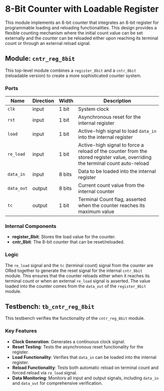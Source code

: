 # 8-Bit Counter with Loadable Register

This module implements an 8-bit counter that integrates an 8-bit register for programmable loading and reloading functionalities. This design provides a flexible counting mechanism where the initial count value can be set externally and the counter can be reloaded either upon reaching its terminal count or through an external reload signal.

## Module: `cntr_reg_8bit`
This top-level module combines a `register_8bit` and a `cntr_8bit` (reloadable version) to create a more sophisticated counter system.

### Ports
| Name       | Direction | Width  | Description                                                                                                                   |
|------------|-----------|--------|-------------------------------------------------------------------------------------------------------------------------------|
| `clk`      | input     | 1 bit  | System clock                                                                                                                  |
| `rst`      | input     | 1 bit  | Asynchronous reset for the internal register                                                                                  |
| `load`     | input     | 1 bit  | Active-high signal to load `data_in` into the internal register                                                               |
| `re_load`  | input     | 1 bit  | Active-high signal to force a reload of the counter from the stored register value, overriding the terminal count auto-reload |
| `data_in`  | input     | 8 bits | Data to be loaded into the internal register                                                                                  |
| `data_out` | output    | 8 bits | Current count value from the internal counter                                                                                 |
| `tc`       | output    | 1 bit  | Terminal Count flag, asserted when the counter reaches its maximum value                                                      |

### Internal Components
- **register_8bit**: Stores the load value for the counter.
- **cntr_8bit**: The 8-bit counter that can be reset/reloaded.

### Logic
The `re_load` signal and the `tc` (terminal count) signal from the counter are ORed together to generate the reset signal for the internal `cntr_8bit` module. This ensures that the counter reloads either when it reaches its terminal count or when an external `re_load` signal is asserted. The value loaded into the counter comes from the `data_out` of the `register_8bit` module.

## Testbench: `tb_cntr_reg_8bit`
This testbench verifies the functionality of the `cntr_reg_8bit` module.

### Key Features
- **Clock Generation**: Generates a continuous clock signal.
- **Reset Testing**: Tests the asynchronous reset functionality for the register.
- **Load Functionality**: Verifies that `data_in` can be loaded into the internal register.
- **Reload Functionality**: Tests both automatic reload on terminal count and forced reload via `re_load` signal.
- **Data Monitoring**: Monitors all input and output signals, including `data_in` and `data_out` for comprehensive verification.
